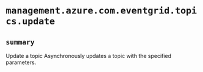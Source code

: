 # `management.azure.com.eventgrid.topics.update`

## `summary`
Update a topic Asynchronously updates a topic with the specified parameters.



